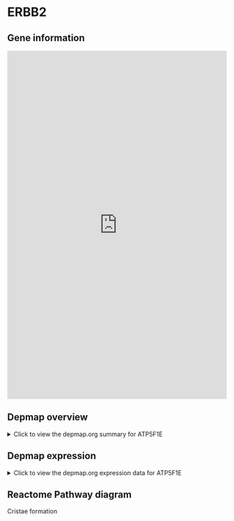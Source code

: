 <h1>ERBB2</h1>

<h2>Gene information</h2>
<iframe src="https://depmap.org/portal/gene/ATP5F1E?tab=about" style="border:none;width:100%;height:800px"></iframe>

<h2>Depmap overview</h2>
<details>
  <summary>Click to view the depmap.org summary for ATP5F1E</summary>
  <iframe src="https://depmap.org/portal/gene/ATP5F1E?tab=overview" style="border:none;width:100%;height:800px"></iframe>
</details>

<h2>Depmap expression</h2>
<details>
  <summary>Click to view the depmap.org expression data for ATP5F1E</summary>
  <iframe src="https://depmap.org/portal/gene/ATP5F1E?tab=characterization" style="border:none;width:100%;height:800px"></iframe>
</details>



<h2>Reactome Pathway diagram</h2>
Cristae formation
<div id="diagramHolder"></div>

<script>
    //Creating the Reactome Diagram widget
    //Take into account a proxy needs to be set up in your server side pointing to www.reactome.org
    function onReactomeDiagramReady(){  //This function is automatically called when the widget code is ready to be used
        var diagram = Reactome.Diagram.create({
            "placeHolder" : "diagramHolder",
            "width" : 900,
            "height" : 500
        });

        //Initialising it to the "Hemostasis" pathway
        diagram.loadDiagram("R-HSA-8949613");

        //Adding different listeners

        diagram.onDiagramLoaded(function (loaded) {
            console.info("Loaded ", loaded);
            diagram.flagItems("BAD");
	    diagram.flagItems("Q92934");
            if (loaded == "R-HSA-8949613") diagram.selectItem("R-HSA-8949613");
        });

     }
</script>



